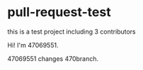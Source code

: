 # pull-request-test
this is a test project including 3 contributors

Hi! I'm 47069551.

47069551 changes 470branch.